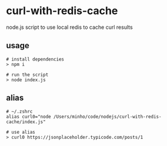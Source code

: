 # curl-with-redis-cache

node.js script to use local redis to cache curl results

## usage

```shell
# install dependencies
> npm i

# run the script
> node index.js
```

## alias

```shell
# ~/.zshrc
alias curl0="node /Users/minho/code/nodejs/curl-with-redis-cache/index.js"

# use alias
> curl0 https://jsonplaceholder.typicode.com/posts/1
```
